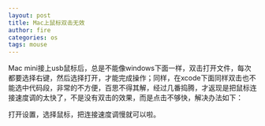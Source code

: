 ```yaml
---
layout: post
title: Mac上鼠标双击无效
author: fire
categories: os 
tags: mouse
---
```


Mac mini接上usb鼠标后，总是不能像windows下面一样，双击打开文件，每次都要选择右键，然后选择打开，才能完成操作；同样，在xcode下面同样双击也不能选中代码段，非常的不方便，百思不得其解，经过几番捣腾，才返现是把鼠标连接速度调的太快了，不是没有双击的效果，而是点击不够快，解决办法如下：

打开设置，选择鼠标，把连接速度调慢就可以啦。

